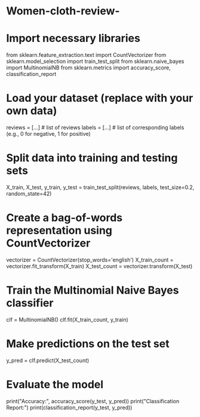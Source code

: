 # Women-cloth-review-
# Import necessary libraries
from sklearn.feature_extraction.text import CountVectorizer
from sklearn.model_selection import train_test_split
from sklearn.naive_bayes import MultinomialNB
from sklearn.metrics import accuracy_score, classification_report

# Load your dataset (replace with your own data)
reviews = [...]  # list of reviews
labels = [...]  # list of corresponding labels (e.g., 0 for negative, 1 for positive)

# Split data into training and testing sets
X_train, X_test, y_train, y_test = train_test_split(reviews, labels, test_size=0.2, random_state=42)

# Create a bag-of-words representation using CountVectorizer
vectorizer = CountVectorizer(stop_words='english')
X_train_count = vectorizer.fit_transform(X_train)
X_test_count = vectorizer.transform(X_test)

# Train the Multinomial Naive Bayes classifier
clf = MultinomialNB()
clf.fit(X_train_count, y_train)

# Make predictions on the test set
y_pred = clf.predict(X_test_count)

# Evaluate the model
print("Accuracy:", accuracy_score(y_test, y_pred))
print("Classification Report:")
print(classification_report(y_test, y_pred))
```

